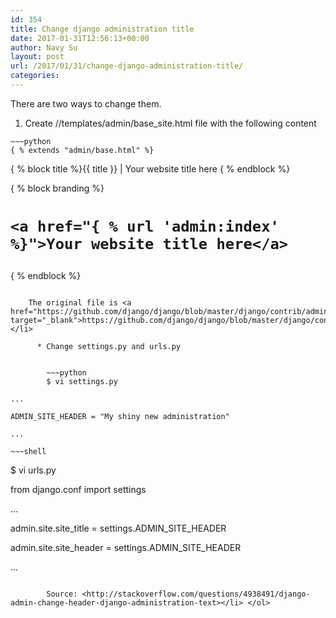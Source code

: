 ```yaml
---
id: 354
title: Change django administration title
date: 2017-01-31T12:56:13+00:00
author: Navy Su
layout: post
url: /2017/01/31/change-django-administration-title/
categories:
---
```

There are two ways to change them.

  1. Create //templates/admin/base_site.html file with the following content
  
    ~~~python
    { % extends "admin/base.html" %}

{ % block title %}{{ title }} | Your website title here { % endblock %}

{ % block branding %}

<h1 id="site-name">

    <a href="{ % url 'admin:index' %}">Your website title here</a>

</h1>

{ % endblock %}

~~~
    
    The original file is <a href="https://github.com/django/django/blob/master/django/contrib/admin/templates/admin/base_site.html" target="_blank">https://github.com/django/django/blob/master/django/contrib/admin/templates/admin/base_site.html</a></li> 
    
      * Change settings.py and urls.py
  
        
        ~~~python
        $ vi settings.py

...

ADMIN_SITE_HEADER = "My shiny new administration"

...

~~~
        
    ~~~shell
$ vi urls.py

from django.conf import settings

...

admin.site.site_title = settings.ADMIN_SITE_HEADER

admin.site.site_header = settings.ADMIN_SITE_HEADER

...

~~~
        
        Source: <http://stackoverflow.com/questions/4938491/django-admin-change-header-django-administration-text></li> </ol>
